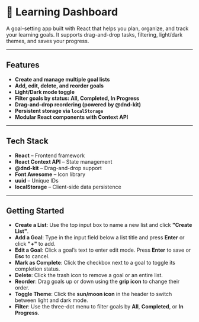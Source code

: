 # 🧠 Learning Dashboard

A goal-setting app built with React that helps you plan, organize, and track your learning goals. It supports drag-and-drop tasks, filtering, light/dark themes, and saves your progress.

---

## Features

- **Create and manage multiple goal lists**
- **Add, edit, delete, and reorder goals**
- **Light/Dark mode toggle**
- **Filter goals by status: All, Completed, In Progress**
- **Drag-and-drop reordering (powered by @dnd-kit)**
- **Persistent storage via `localStorage`**
- **Modular React components with Context API**

---

## Tech Stack

- **React** – Frontend framework
- **React Context API** – State management
- **@dnd-kit** – Drag-and-drop support
- **Font Awesome** – Icon library
- **uuid** – Unique IDs
- **localStorage** – Client-side data persistence

---

## Getting Started

- **Create a List**: Use the top input box to name a new list and click **"Create List"**.
- **Add a Goal**: Type in the input field below a list title and press **Enter** or click **"+"** to add.
- **Edit a Goal**: Click a goal’s text to enter edit mode. Press **Enter** to save or **Esc** to cancel.
- **Mark as Complete**: Click the checkbox next to a goal to toggle its completion status.
- **Delete**: Click the trash icon to remove a goal or an entire list.
- **Reorder**: Drag goals up or down using the **grip icon** to change their order.
- **Toggle Theme**: Click the **sun/moon icon** in the header to switch between light and dark mode.
- **Filter**: Use the three-dot menu to filter goals by **All**, **Completed**, or **In Progress**.
